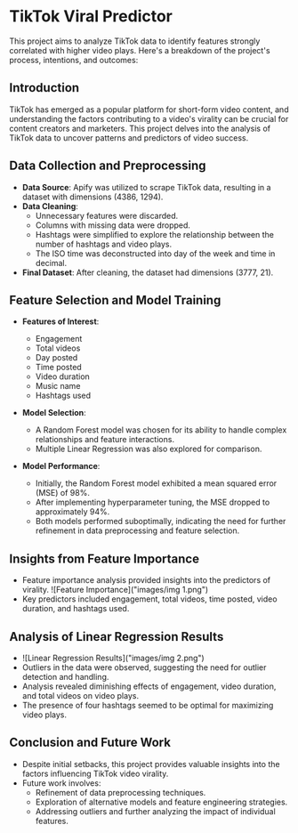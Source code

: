 # TikTok Viral Predictor

This project aims to analyze TikTok data to identify features strongly correlated with higher video plays. Here's a breakdown of the project's process, intentions, and outcomes:

## Introduction

TikTok has emerged as a popular platform for short-form video content, and understanding the factors contributing to a video's virality can be crucial for content creators and marketers. This project delves into the analysis of TikTok data to uncover patterns and predictors of video success.

## Data Collection and Preprocessing

- **Data Source**: Apify was utilized to scrape TikTok data, resulting in a dataset with dimensions (4386, 1294).
- **Data Cleaning**: 
  - Unnecessary features were discarded.
  - Columns with missing data were dropped.
  - Hashtags were simplified to explore the relationship between the number of hashtags and video plays.
  - The ISO time was deconstructed into day of the week and time in decimal.
- **Final Dataset**: After cleaning, the dataset had dimensions (3777, 21).

## Feature Selection and Model Training

- **Features of Interest**:
  - Engagement
  - Total videos
  - Day posted
  - Time posted
  - Video duration
  - Music name
  - Hashtags used

- **Model Selection**: 
  - A Random Forest model was chosen for its ability to handle complex relationships and feature interactions.
  - Multiple Linear Regression was also explored for comparison.

- **Model Performance**:
  - Initially, the Random Forest model exhibited a mean squared error (MSE) of 98%.
  - After implementing hyperparameter tuning, the MSE dropped to approximately 94%.
  - Both models performed suboptimally, indicating the need for further refinement in data preprocessing and feature selection.

## Insights from Feature Importance

- Feature importance analysis provided insights into the predictors of virality.
  ![Feature Importance]("images/img 1.png")
- Key predictors included engagement, total videos, time posted, video duration, and hashtags used.

## Analysis of Linear Regression Results

- ![Linear Regression Results]("images/img 2.png")
- Outliers in the data were observed, suggesting the need for outlier detection and handling.
- Analysis revealed diminishing effects of engagement, video duration, and total videos on video plays.
- The presence of four hashtags seemed to be optimal for maximizing video plays.

## Conclusion and Future Work

- Despite initial setbacks, this project provides valuable insights into the factors influencing TikTok video virality.
- Future work involves:
  - Refinement of data preprocessing techniques.
  - Exploration of alternative models and feature engineering strategies.
  - Addressing outliers and further analyzing the impact of individual features.
